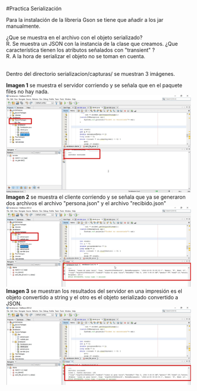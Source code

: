 #Practica Serialización

Para la instalación de la libreria Gson se tiene que añadir a los jar manualmente.

¿Que se muestra en el archivo con el objeto serializado?
<br />R. Se muestra un JSON con la instancia de la clase que creamos.
¿Que característica tienen los atributos señalados con "transient" ?
<br />R. A la hora de serializar el objeto no se toman en cuenta.

<br />
 Dentro del directorio serializacion/capturas/ se muestran 3 imágenes.<br />
 
 <b>Imagen 1</b> se muestra el servidor corriendo y se señala que en el paquete files no hay nada.<br />
 <img src="https://github.com/emmanuelv22/PracticasRedes/blob/master/Serializacion/capturas/1ServidorCorriendo.jpg">
 <br />
 <b>Imagen 2</b> se muestra el cliente corriendo y se señala que ya se generaron dos archivos el archivo "persona.json" y el archivo "recibido.json"<br />
 <img src="https://github.com/emmanuelv22/PracticasRedes/blob/master/Serializacion/capturas/2ClienteCorriendo.jpg">
 <br />
 <b>Imagen 3</b> se muestran los resultados del servidor en una impresión es el objeto convertido a string y el otro es el objeto serializado convertido a JSON.<br />
  <img src="https://github.com/emmanuelv22/PracticasRedes/blob/master/Serializacion/capturas/3ServidorResultados.jpg">
 <br />

